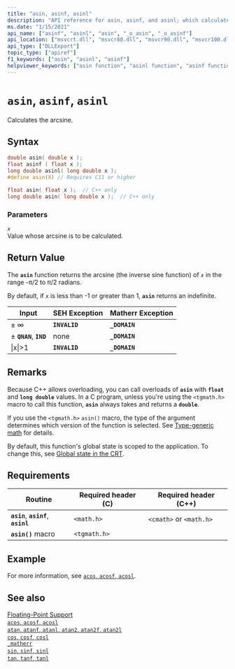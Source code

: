 ```yaml
---
title: "asin, asinf, asinl"
description: "API reference for asin, asinf, and asinl; which calculate the arcsine of a floating-point value."
ms.date: "1/15/2021"
api_name: ["asinf", "asinl", "asin", "_o_asin", "_o_asinf"]
api_location: ["msvcrt.dll", "msvcr80.dll", "msvcr90.dll", "msvcr100.dll", "msvcr100_clr0400.dll", "msvcr110.dll", "msvcr110_clr0400.dll", "msvcr120.dll", "msvcr120_clr0400.dll", "ucrtbase.dll", "api-ms-win-crt-math-l1-1-0.dll", "api-ms-win-crt-private-l1-1-0.dll"]
api_type: ["DLLExport"]
topic_type: ["apiref"]
f1_keywords: ["asin", "asinl", "asinf"]
helpviewer_keywords: ["asin function", "asinl function", "asinf function", "trigonometric functions", "arcsine function"]
---
```

# `asin`, `asinf`, `asinl`

Calculates the arcsine.

## Syntax

```C
double asin( double x );
float asinf ( float x );
long double asinl( long double x );
#define asin(X) // Requires C11 or higher

float asin( float x );  // C++ only
long double asin( long double x );  // C++ only
```

### Parameters

*`x`*\
Value whose arcsine is to be calculated.

## Return Value

The **`asin`** function returns the arcsine (the inverse sine function) of *`x`* in the range -π/2 to π/2 radians.

By default, if *`x`* is less than -1 or greater than 1, **`asin`** returns an indefinite.

|Input|SEH Exception|Matherr Exception|
|-----------|-------------------|-----------------------|
|± ∞|**`INVALID`**|**`_DOMAIN`**|
|± **`QNAN`**, **`IND`**|none|**`_DOMAIN`**|
|&#124;x&#124;>1|**`INVALID`**|**`_DOMAIN`**|

## Remarks

Because C++ allows overloading, you can call overloads of **`asin`** with **`float`** and **`long double`** values. In a C program, unless you're using the `<tgmath.h>` macro to call this function, **`asin`** always takes and returns a **`double`**.

If you use the `<tgmath.h>` `asin()` macro, the type of the argument determines which version of the function is selected. See [Type-generic math](../../c-runtime-library/tgmath.md) for details.

By default, this function's global state is scoped to the application. To change this, see [Global state in the CRT](../global-state.md).

## Requirements

|Routine|Required header (C)|Required header (C++)|
|-------------|---------------------|-|
|**`asin`**, **`asinf`**, **`asinl`**|`<math.h>`|`<cmath>` or `<math.h>`|
|**`asin()`** macro | `<tgmath.h>` ||

## Example

For more information, see [`acos`, `acosf`, `acosl`](acos-acosf-acosl.md).

## See also

[Floating-Point Support](../../c-runtime-library/floating-point-support.md)\
[`acos`, `acosf`, `acosl`](acos-acosf-acosl.md)\
[`atan`, `atanf`, `atanl`, `atan2`, `atan2f`, `atan2l`](atan-atanf-atanl-atan2-atan2f-atan2l.md)\
[`cos`, `cosf`, `cosl`](cos-cosf-cosl.md)\
[`_matherr`](matherr.md)\
[`sin`, `sinf`, `sinl`](sin-sinf-sinl.md)\
[`tan`, `tanf`, `tanl`](tan-tanf-tanl.md)
